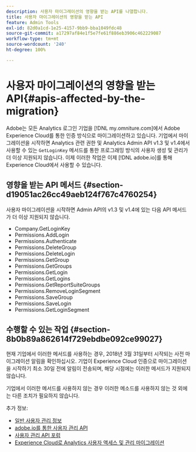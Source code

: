 ```yaml
---
description: 사용자 마이그레이션의 영향을 받는 API를 나열합니다.
title: 사용자 마이그레이션의 영향을 받는 API
feature: Admin Tools
exl-id: 82d0a1cd-1e25-4157-9bb9-bba1049fdc48
source-git-commit: a17297af84e1f5e7fe61f886eb3906c462229087
workflow-type: tm+mt
source-wordcount: '240'
ht-degree: 100%

---
```


# 사용자 마이그레이션의 영향을 받는 API{#apis-affected-by-the-migration}

Adobe는 모든 Analytics 로그인 기업을 [!DNL my.omniture.com]에서 Adobe Experience Cloud를 통한 인증 방식으로 마이그레이션하고 있습니다. 기업에서 마이그레이션을 시작하면 Analytics 관련 권한 및 Analytics Admin API v1.3 및 v1.4에서 사용할 수 있는 `GetLoginKey` 메서드를 통한 프로그래밍 방식의 사용자 생성 및 관리가 더 이상 지원되지 않습니다. 이제 이러한 작업은 이제 [!DNL adobe.io]를 통해 Experience Cloud에서 사용할 수 있습니다.

## 영향을 받는 API 메서드 {#section-d19051ac26cc49aeb124f767c4760254}

사용자 마이그레이션을 시작하면 Admin API의 v1.3 및 v1.4에 있는 다음 API 메서드가 더 이상 지원되지 않습니다.

* Company.GetLoginKey
* Permissions.AddLogin
* Permissions.Authenticate
* Permissions.DeleteGroup
* Permissions.DeleteLogin
* Permissions.GetGroup
* Permissions.GetGroups
* Permissions.GetLogin
* Permissions.GetLogins
* Permissions.GetReportSuiteGroups
* Permissions.RemoveLoginSegment
* Permissions.SaveGroup
* Permissions.SaveLogin
* Permissions.GetLoginSegment

## 수행할 수 있는 작업 {#section-8b0b89a862614f729ebdbe092ce99027}

현재 기업에서 이러한 메서드를 사용하는 경우, 2018년 3월 31일부터 시작되는 사전 마이그레이션 알림을 확인하십시오. 기업이 Experience Cloud 인증으로 마이그레이션을 시작하기 최소 30일 전에 알림이 전송되며, 해당 시점에는 이러한 메서드가 지원되지 않습니다.

기업에서 이러한 메서드를 사용하지 않는 경우 이러한 메소드를 사용하지 않는 것 외에는 다른 조치가 필요하지 않습니다.

추가 정보:

* [일반 사용자 관리 정보](https://helpx.adobe.com/kr/enterprise/help/users.html)
* [adobe.io를 통한 사용자 관리 API](https://developer.adobe.com/UMAPI/)
* [사용자 관리 API 포럼](https://community.adobe.com/t5/enterprise-teams/bd-p/enterprise-and-teams)
* [Experience Cloud로 Analytics 사용자 액세스 및 관리 마이그레이션](https://experienceleague.adobe.com/docs/analytics/admin/user-product-management/user-management/migrate-users/c-migration-tool.html?lang=ko-KR)
